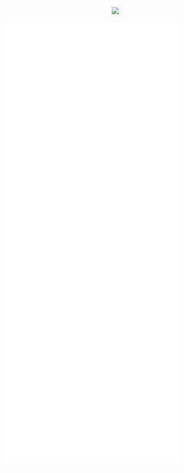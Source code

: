 <div align="center">
  <img src="https://profile-counter.glitch.me/Alomgir27/count.svg" />
</div>

![Metrics](/github-metrics.svg)
